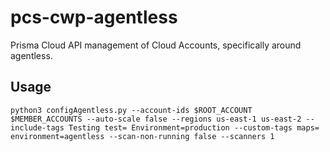 # pcs-cwp-agentless
Prisma Cloud API management of Cloud Accounts, specifically around agentless. 

## Usage
```python3 configAgentless.py --account-ids $ROOT_ACCOUNT $MEMBER_ACCOUNTS --auto-scale false --regions us-east-1 us-east-2 --include-tags Testing test= Environment=production --custom-tags maps=  environment=agentless --scan-non-running false --scanners 1```
